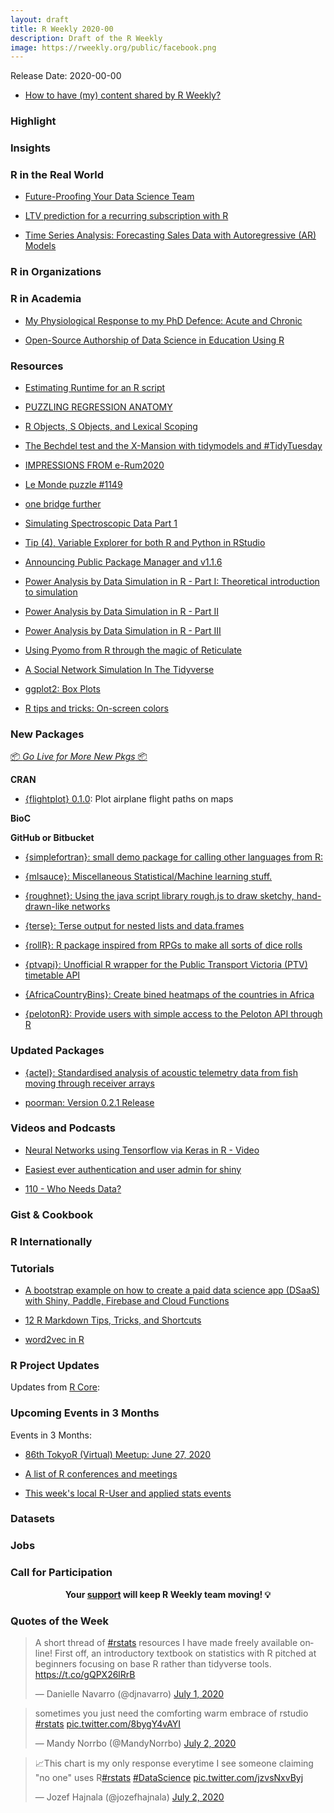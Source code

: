 ```yaml
---
layout: draft
title: R Weekly 2020-00
description: Draft of the R Weekly
image: https://rweekly.org/public/facebook.png
---
```


Release Date: 2020-00-00

+ [How to have (my) content shared by R Weekly?](https://github.com/rweekly/rweekly.org#how-to-have-my-content-shared-by-r-weekly)


###  Highlight



### Insights



### R in the Real World

+ [Future-Proofing Your Data Science Team](https://blog.rstudio.com/2020/06/30/future-proofing-your-data-science-team/)

+ [LTV prediction for a recurring subscription with R](https://www.analyzecore.com/2018/09/19/ltv-prediction-for-a-recurring-subscription-with-r/)

+ [Time Series Analysis: Forecasting Sales Data with Autoregressive (AR) Models](https://blog.ephorie.de/time-series-analysis-forecasting-sales-data-with-autoregressive-ar-models)


###  R in Organizations



###  R in Academia

+ [My Physiological Response to my PhD Defence: Acute and Chronic](https://www.granvillematheson.com/post/self-portrait/)

+ [Open-Source Authorship of Data Science in Education Using R](https://rviews.rstudio.com/2020/07/01/open-source-authorship-of-data-science-in-education-using-r/)


###  Resources

+ [Estimating Runtime for an R script](https://lgreski.github.io/dsdepot/2020/07/01/estimating-R-script-runtime.html)

+ [PUZZLING REGRESSION ANATOMY](http://skranz.github.io//r/2020/07/01/PuzzlingRegressionAnatomy.html)

+ [R Objects, S Objects, and Lexical Scoping](https://lgreski.github.io/dsdepot/2020/06/28/rObjectsSObjectsAndScoping.html)

+ [The Bechdel test and the X-Mansion with tidymodels and #TidyTuesday](https://juliasilge.com/blog/uncanny-xmen/)

+ [IMPRESSIONS FROM e-Rum2020](https://mirai-solutions.ch/news/2020/06/30/erum2020-impressions/)

+ [Le Monde puzzle #1149](https://xianblog.wordpress.com/2020/07/01/le-monde-puzzle-1149/)

+ [one bridge further](https://xianblog.wordpress.com/2020/06/30/43135/)

+ [Simulating Spectroscopic Data Part 1](https://chemospec.org/2020/06/28/p15/)

+ [Tip (4), Variable Explorer for both R and Python in RStudio](https://costaleconomist.blogspot.com/2020/07/tip-4-variable-explorer-for-both-r-and.html)

+ [Announcing Public Package Manager and v1.1.6](https://blog.rstudio.com/2020/07/01/announcing-public-package-manager/)

+ [Power Analysis by Data Simulation in R - Part I: Theoretical introduction to simulation](https://julianquandt.com/post/power-analysis-by-data-simulation-in-r-part-i/)

+ [Power Analysis by Data Simulation in R - Part II](https://julianquandt.com/post/power-analysis-by-data-simulation-in-r-part-ii/)

+ [Power Analysis by Data Simulation in R - Part III](https://julianquandt.com/post/power-analysis-by-data-simulation-in-r-part-iii/)

+ [Using Pyomo from R through the magic of Reticulate](http://www.notesofdabbler.com/2020/07/01/rpyomo/)

+ [A Social Network Simulation In The Tidyverse](https://www.statworx.com/de/blog/a-social-network-simulation-in-the-tidyverse/)

+ [ggplot2: Box Plots](https://blog.rsquaredacademy.com/ggplot2-box-plots/)

+ [R tips and tricks: On-screen colors](https://eranraviv.com/r-tips-tricks-screen-colors/)


###  New Packages

<p class="added-hostname"><a href="https://rweekly.org/live" target="_blank" class="externalLink">📦 <i>Go Live for More New Pkgs</i> 📦</a></p>

**CRAN**

+ [{flightplot} 0.1.0](https://cran.r-project.org/package=flightplot): Plot airplane flight paths on maps




**BioC**



**GitHub or Bitbucket**

+ [{simplefortran}: small demo package for calling other languages from R:](https://github.com/coolbutuseless/simplefortran)

+ [{mlsauce}: Miscellaneous Statistical/Machine learning stuff.](https://thierrymoudiki.github.io/blog/2020/07/03/misc/mlsauce-new?fbclid=IwAR0uDHLoGAh7Mor0r_rEdslcRt43d2G8VcVKEL9kT-ce4QYA8SgMvwdRNq8)

+ [{roughnet}: Using the java script library rough.js to draw sketchy, hand-drawn-like networks](https://github.com/schochastics/roughnet)

+ [{terse}: Terse output for nested lists and data.frames](https://coolbutuseless.github.io/2020/07/01/introducing-terse-a-package-for-compact-output-of-lists-and-data.frames/)

+ [{rollR}: R package inspired from RPGs to make all sorts of dice rolls](https://github.com/Felixmil/rollR)

+ [{ptvapi}: Unofficial R wrapper for the Public Transport Victoria (PTV) timetable API](https://github.com/mdneuzerling/ptvapi/)

+ [{AfricaCountryBins}: Create bined heatmaps of the countries in Africa](https://github.com/delabj/AfricaCountryBins)

+ [{pelotonR}: Provide users with simple access to the Peloton API through R](https://lgellis.github.io/pelotonR/)

### Updated Packages

+ [{actel}: Standardised analysis of acoustic telemetry data from fish moving through receiver arrays ](https://github.com/hugomflavio/actel)

+ [poorman: Version 0.2.1 Release](https://nathaneastwood.github.io/2020/07/01/poorman-version-0.2.1-release/)

###  Videos and Podcasts

+ [Neural Networks using Tensorflow via Keras in R - Video](http://r-addict.com/2020/06/29/Keras-Video.html)

+ [Easiest ever authentication and user admin for shiny](https://www.tychobra.com/posts/2020-06-30-introducing-polished-tech/)

+ [110 - Who Needs Data?](http://nssdeviations.com/)


### Gist & Cookbook



### R Internationally



###  Tutorials

+ [A bootstrap example on how to create a paid data science app (DSaaS) with Shiny, Paddle, Firebase and Cloud Functions](https://code.markedmondson.me/datascience-aas/)

+ [12 R Markdown Tips, Tricks, and Shortcuts](https://www.dataquest.io/blog/r-markdown-tips-tricks-and-shortcuts/)

+ [word2vec in R](https://www.bnosac.be/index.php/blog/100-word2vec-in-R)


<!--<div class="post-more-begin></div><div class="post-more-end"></div>-->

###  R Project Updates

Updates from [R Core](http://developer.r-project.org/blosxom.cgi/R-devel/NEWS):


###  Upcoming Events in 3 Months

Events in 3 Months:

+ [86th TokyoR (Virtual) Meetup: June 27, 2020](https://tokyor.connpass.com/event/178741/)

+ [A list of R conferences and meetings](https://jumpingrivers.github.io/meetingsR/events.html)

+ [This week's local R-User and applied stats events](https://community.rstudio.com/c/irl)


### Datasets

### Jobs




###  Call for Participation


<p class="hide-support added-hostname support-rweekly" style="text-align: center;font-weight: bold;">Your <a class="non-visited externalLink" href="https://www.patreon.com/rweekly" onclick="pas(this)">support</a> will keep R Weekly team moving! 💡</p>

###  Quotes of the Week

<blockquote class="twitter-tweet"><p lang="en" dir="ltr">A short thread of <a href="https://twitter.com/hashtag/rstats?src=hash&amp;ref_src=twsrc%5Etfw">#rstats</a> resources I have made freely available online! First off, an introductory textbook on statistics with R pitched at beginners focusing on base R rather than tidyverse tools. <a href="https://t.co/gQPX26lRrB">https://t.co/gQPX26lRrB</a></p>&mdash; Danielle Navarro (@djnavarro) <a href="https://twitter.com/djnavarro/status/1278470778879569920?ref_src=twsrc%5Etfw">July 1, 2020</a></blockquote> <script async src="https://platform.twitter.com/widgets.js" charset="utf-8"></script>

<blockquote class="twitter-tweet"><p lang="en" dir="ltr">sometimes you just need the comforting warm embrace of rstudio <a href="https://twitter.com/hashtag/rstats?src=hash&amp;ref_src=twsrc%5Etfw">#rstats</a> <a href="https://t.co/8bygY4vAYI">pic.twitter.com/8bygY4vAYI</a></p>&mdash; Mandy Norrbo (@MandyNorrbo) <a href="https://twitter.com/MandyNorrbo/status/1278655165407649798?ref_src=twsrc%5Etfw">July 2, 2020</a></blockquote> <script async src="https://platform.twitter.com/widgets.js" charset="utf-8"></script>

<blockquote class="twitter-tweet"><p lang="en" dir="ltr">📈This chart is my only response everytime I see someone claiming &quot;no one&quot; uses R<a href="https://twitter.com/hashtag/rstats?src=hash&amp;ref_src=twsrc%5Etfw">#rstats</a> <a href="https://twitter.com/hashtag/DataScience?src=hash&amp;ref_src=twsrc%5Etfw">#DataScience</a> <a href="https://t.co/jzvsNxvByj">pic.twitter.com/jzvsNxvByj</a></p>&mdash; Jozef Hajnala (@jozefhajnala) <a href="https://twitter.com/jozefhajnala/status/1278769817303027715?ref_src=twsrc%5Etfw">July 2, 2020</a></blockquote> <script async src="https://platform.twitter.com/widgets.js" charset="utf-8"></script>
